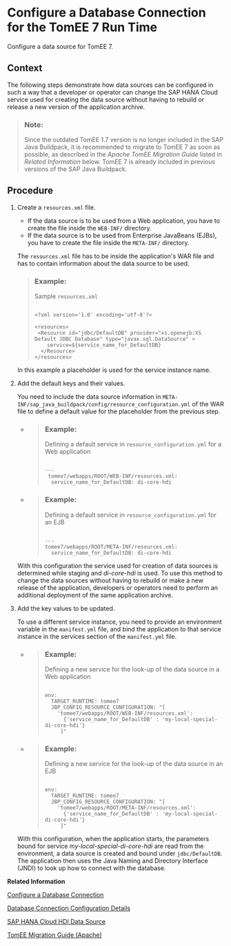 <!-- loiob3092cdd8e754a08a9e86006a53c4cca -->

# Configure a Database Connection for the TomEE 7 Run Time

Configure a data source for TomEE 7.



<a name="loiob3092cdd8e754a08a9e86006a53c4cca__context_azc_zn2_dhb"/>

## Context

The following steps demonstrate how data sources can be configured in such a way that a developer or operator can change the SAP HANA Cloud service used for creating the data source without having to rebuild or release a new version of the application archive.

> ### Note:  
> Since the outdated TomEE 1.7 version is no longer included in the SAP Java Buildpack, it is recommended to migrate to TomEE 7 as soon as possible, as described in the *Apache TomEE Migration Guide* listed in *Related Information* below. TomEE 7 is already included in previous versions of the SAP Java Buildpack.



<a name="loiob3092cdd8e754a08a9e86006a53c4cca__steps_rdj_xgz_jv"/>

## Procedure

1.  Create a `resources.xml` file.

    -   If the data source is to be used from a Web application, you have to create the file inside the `WEB-INF/` directory.
    -   If the data source is to be used from Enterprise JavaBeans \(EJBs\), you have to create the file inside the `META-INF/` directory.

    The `resources.xml` file has to be inside the application's WAR file and has to contain information about the data source to be used.

    > ### Example:  
    > Sample `resources.xml`
    > 
    > ```
    > 
    > <?xml version='1.0' encoding='utf-8'?>
    > 
    > <resources>
    >  <Resource id="jdbc/DefaultDB" provider="xs.openejb:XS Default JDBC Database" type="javax.sql.DataSource" >
    >     service=${service_name_for_DefaultDB}
    >   </Resource>
    > </resources>
    > 
    > ```

    In this example a placeholder is used for the service instance name.

2.  Add the default keys and their values.

    You need to include the data source information in `META-INF/sap_java_buildpack/config/resource_configuration.yml` of the WAR file to define a default value for the placeholder from the previous step.

    -   > ### Example:  
        > Defining a default service in `resource_configuration.yml` for a Web application
        > 
        > ```
        > 
        > ---
        >  tomee7/webapps/ROOT/WEB-INF/resources.xml:
        >   service_name_for_DefaultDB: di-core-hdi
        > ```

    -   > ### Example:  
        > Defining a default service in `resource_configuration.yml` for an EJB
        > 
        > ```
        > 
        > ---
        > tomee7/webapps/ROOT/META-INF/resources.xml:
        >   service_name_for_DefaultDB: di-core-hdi
        > ```


    With this configuration the service used for creation of data sources is determined while staging and *di-core-hdi* is used. To use this method to change the data sources without having to rebuild or make a new release of the application, developers or operators need to perform an additional deployment of the same application archive.

3.  Add the key values to be updated.

    To use a different service instance, you need to provide an environment variable in the `manifest.yml` file, and bind the application to that service instance in the services section of the `manifest.yml` file.

    -   > ### Example:  
        > Defining a new service for the look-up of the data source in a Web application
        > 
        > ```
        > 
        > env:
        >   TARGET_RUNTIME: tomee7
        >   JBP_CONFIG_RESOURCE_CONFIGURATION: "[
        >     'tomee7/webapps/ROOT/WEB-INF/resources.xml':
        >       {'service_name_for_DefaultDB' : 'my-local-special-di-core-hdi'}
        >      ]"
        > 
        > ```

    -   > ### Example:  
        > Defining a new service for the look-up of the data source in an EJB
        > 
        > ```
        > 
        > env:
        >   TARGET_RUNTIME: tomee7
        >   JBP_CONFIG_RESOURCE_CONFIGURATION: "[
        >     'tomee7/webapps/ROOT/META-INF/resources.xml':
        >       {'service_name_for_DefaultDB' : 'my-local-special-di-core-hdi'}
        >      ]"
        > 
        > ```


    With this configuration, when the application starts, the parameters bound for service *my-local-special-di-core-hdi* are read from the environment, a data source is created and bound under `jdbc/DefaultDB`. The application then uses the Java Naming and Directory Interface \(JNDI\) to look up how to connect with the database.


**Related Information**  


[Configure a Database Connection](configure-a-database-connection-d462ffc.md "You can configure your application to use a database connection so that the application can persist its data.")

[Database Connection Configuration Details](database-connection-configuration-details-79d5638.md "Define details of the database connection used by your multitarget Java application in Cloud Foundry.")

[SAP HANA Cloud HDI Data Source](sap-hana-cloud-hdi-data-source-29639df.md "Set up HDI data sources for multitarget Java applications in SAP HANA Cloud.")

[TomEE Migration Guide \(Apache\)](http://help.sap.com/disclaimer?site=https://tomee.apache.org/developer/migration/tomee-1-to-7.html)

